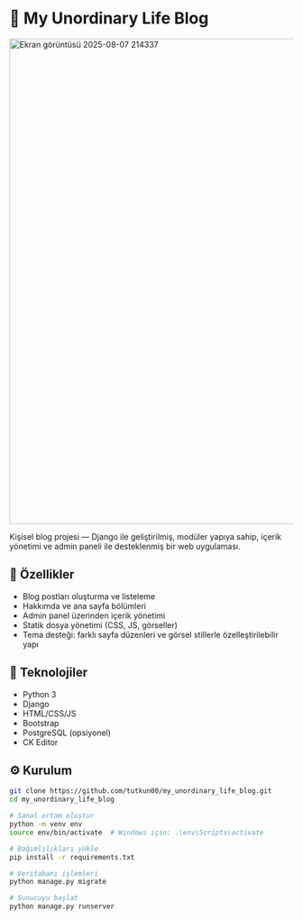 # 📝 My Unordinary Life Blog

<img width="1899" height="862" alt="Ekran görüntüsü 2025-08-07 214337" src="https://github.com/user-attachments/assets/05e2f9ed-8a23-4e47-9337-97e5b1010c35" />

Kişisel blog projesi — Django ile geliştirilmiş, modüler yapıya sahip, içerik yönetimi ve admin paneli ile desteklenmiş bir web uygulaması.

## 🚀 Özellikler

- Blog postları oluşturma ve listeleme  
- Hakkımda ve ana sayfa bölümleri  
- Admin panel üzerinden içerik yönetimi  
- Statik dosya yönetimi (CSS, JS, görseller)  
- Tema desteği: farklı sayfa düzenleri ve görsel stillerle özelleştirilebilir yapı

## 🧱 Teknolojiler

- Python 3  
- Django  
- HTML/CSS/JS  
- Bootstrap  
- PostgreSQL (opsiyonel)
- CK Editor

## ⚙️ Kurulum

```bash
git clone https://github.com/tutkun00/my_unordinary_life_blog.git
cd my_unordinary_life_blog

# Sanal ortam oluştur
python -m venv env
source env/bin/activate  # Windows için: .\env\Scripts\activate

# Bağımlılıkları yükle
pip install -r requirements.txt

# Veritabanı işlemleri
python manage.py migrate

# Sunucuyu başlat
python manage.py runserver
```
